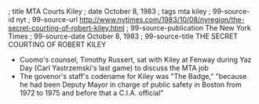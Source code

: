 ; title MTA Courts Kiley
; date October 8, 1983
; tags mta kiley
; 99-source-id nyt
; 99-source-url http://www.nytimes.com/1983/10/08/nyregion/the-secret-courting-of-robert-kiley.html
; 99-source-publication The New York Times
; 99-source-date October 8, 1983
; 99-source-title THE SECRET COURTING OF ROBERT KILEY

- Cuomo's counsel, Timothy Russert, sat with Kiley at Fenway during Yaz Day (Carl Yastrzemski's last game) to discuss the MTA job
- The govenor's staff's codename for Kiley was "The Badge," "because he had been Deputy Mayor in charge of public safety in Boston from 1972 to 1975 and before that a C.I.A. official"
